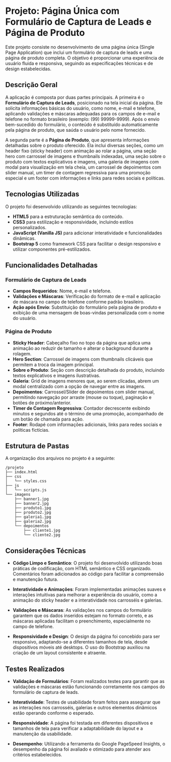 # Projeto: Página Única com Formulário de Captura de Leads e Página de Produto

Este projeto consiste no desenvolvimento de uma página única (Single Page Application) que inclui um formulário de captura de leads e uma página de produto completa. O objetivo é proporcionar uma experiência de usuário fluida e responsiva, seguindo as especificações técnicas e de design estabelecidas.

## Descrição Geral

A aplicação é composta por duas partes principais. A primeira é o **Formulário de Captura de Leads**, posicionado na tela inicial da página. Ele solicita informações básicas do usuário, como nome, e-mail e telefone, aplicando validações e máscaras adequadas para os campos de e-mail e telefone no formato brasileiro (exemplo: (99) 99999-9999). Após o envio bem-sucedido do formulário, o conteúdo é substituído automaticamente pela página de produto, que saúda o usuário pelo nome fornecido.

A segunda parte é a **Página de Produto**, que apresenta informações detalhadas sobre o produto oferecido. Ela inclui diversas seções, como um header fixo (sticky header) com animação ao rolar a página, uma seção hero com carrossel de imagens e thumbnails indexadas, uma seção sobre o produto com textos explicativos e imagens, uma galeria de imagens com modal para visualização em tela cheia, um carrossel de depoimentos com slider manual, um timer de contagem regressiva para uma promoção especial e um footer com informações e links para redes sociais e políticas.

## Tecnologias Utilizadas

O projeto foi desenvolvido utilizando as seguintes tecnologias:

- **HTML5** para a estruturação semântica do conteúdo.
- **CSS3** para estilização e responsividade, incluindo estilos personalizados.
- **JavaScript (Vanilla JS)** para adicionar interatividade e funcionalidades dinâmicas.
- **Bootstrap 5** como framework CSS para facilitar o design responsivo e utilizar componentes pré-estilizados.

## Funcionalidades Detalhadas

### Formulário de Captura de Leads

- **Campos Requeridos**: Nome, e-mail e telefone.
- **Validações e Máscaras**: Verificação do formato de e-mail e aplicação de máscara no campo de telefone conforme padrão brasileiro.
- **Ação após Envio**: Substituição do formulário pela página de produto e exibição de uma mensagem de boas-vindas personalizada com o nome do usuário.

### Página de Produto

- **Sticky Header**: Cabeçalho fixo no topo da página que aplica uma animação ao reduzir de tamanho e alterar o background durante a rolagem.
- **Hero Section**: Carrossel de imagens com thumbnails clicáveis que permitem a troca da imagem principal.
- **Sobre o Produto**: Seção com descrição detalhada do produto, incluindo textos explicativos e imagens ilustrativas.
- **Galeria**: Grid de imagens menores que, ao serem clicadas, abrem um modal centralizado com a opção de navegar entre as imagens.
- **Depoimentos**: Carrossel/Slider de depoimentos com slider manual, permitindo navegação por arraste (mouse ou toque), paginação e botões de próximo/anterior.
- **Timer de Contagem Regressiva**: Contador decrescente exibindo minutos e segundos até o término de uma promoção, acompanhado de um botão de chamada para ação.
- **Footer**: Rodapé com informações adicionais, links para redes sociais e políticas fictícias.

## Estrutura de Pastas

A organização dos arquivos no projeto é a seguinte:

```
/projeto
├── index.html
├── css
│   └── styles.css
├── js
│   └── scripts.js
└── imagens
    ├── banner1.jpg
    ├── banner2.jpg
    ├── produto1.jpg
    ├── produto2.jpg
    ├── galeria1.jpg
    ├── galeria2.jpg
    └── depoimentos
        ├── cliente1.jpg
        └── cliente2.jpg
```
## Considerações Técnicas

- **Código Limpo e Semântico**: O projeto foi desenvolvido utilizando boas práticas de codificação, com HTML semântico e CSS organizado. Comentários foram adicionados ao código para facilitar a compreensão e manutenção futura.

- **Interatividade e Animações**: Foram implementadas animações suaves e interações intuitivas para melhorar a experiência do usuário, como a animação do sticky header e a interatividade nos carrosséis e galerias.

- **Validações e Máscaras**: As validações nos campos do formulário garantem que os dados inseridos estejam no formato correto, e as máscaras aplicadas facilitam o preenchimento, especialmente no campo de telefone.

- **Responsividade e Design**: O design da página foi concebido para ser responsivo, adaptando-se a diferentes tamanhos de tela, desde dispositivos móveis até desktops. O uso do Bootstrap auxiliou na criação de um layout consistente e atraente.

## Testes Realizados

- **Validação de Formulários**: Foram realizados testes para garantir que as validações e máscaras estão funcionando corretamente nos campos do formulário de captura de leads.

- **Interatividade**: Testes de usabilidade foram feitos para assegurar que as interações nos carrosséis, galerias e outros elementos dinâmicos estão operando conforme o esperado.

- **Responsividade**: A página foi testada em diferentes dispositivos e tamanhos de tela para verificar a adaptabilidade do layout e a manutenção da usabilidade.

- **Desempenho**: Utilizando a ferramenta do Google PageSpeed Insights, o desempenho da página foi avaliado e otimizado para atender aos critérios estabelecidos.
